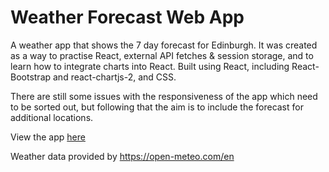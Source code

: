# Weather Forecast Web App

A weather app that shows the 7 day forecast for Edinburgh. It was created as a way to practise React, external API fetches & session storage, and to learn how to integrate charts into React. Built using React, including React-Bootstrap and react-chartjs-2, and CSS.

There are still some issues with the responsiveness of the app which need to be sorted out, but following that the aim is to include the forecast for additional locations. 

View the app [here](http://react-weather-app-jd.s3-website.eu-west-2.amazonaws.com/)

Weather data provided by https://open-meteo.com/en 
